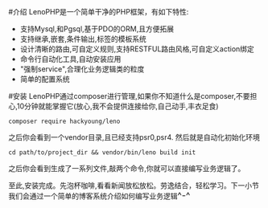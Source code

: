#介绍
LenoPHP是一个简单干净的PHP框架，有如下特性:
* 支持Mysql,和Pgsql,基于PDO的ORM,且方便拓展
* 支持继承,嵌套,条件输出,标签的模板系统
* 设计清晰的路由,可自定义规则,支持RESTFUL路由风格,可自定义action绑定
* 命令行自动化工具,自动安装应用
* "强制service",合理化业务逻辑类的粒度
* 简单的配置系统

#安装
LenoPHP通过composer进行管理,如果你不知道什么是composer,不要担心,10分钟就能掌握它(放心,我不会提供连接给你,自己动手,丰衣足食)

```shell
composer require hackyoung/leno
```

之后你会看到一个vendor目录,且已经支持psr0,psr4. 然后就是自动化初始化环境

```shell
cd path/to/project_dir && vendor/bin/leno build init
```

之后你会看到生成了一系列文件,敲两个命令,你就可以直接编写业务逻辑了。

至此,安装完成。先泡杯咖啡,看看新闻放松放松。劳逸结合，轻松学习。下一小节我们会通过一个简单的博客系统介绍如何编写业务逻辑<font size=4>^-^</font>

